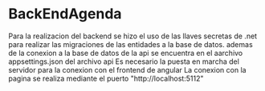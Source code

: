 # BackEndAgenda

Para la realizacion del backend se hizo el uso de las llaves secretas de .net para realizar las migraciones de las entidades a la base de datos.
ademas de la conexion a la base de datos de la api se encuentra en el aarchivo appsettings.json del archivo api
Es necesario la puesta en marcha del servidor para la conexion con el frontend de angular
La conexion con la pagina se realiza mediante el puerto "http://localhost:5112"

